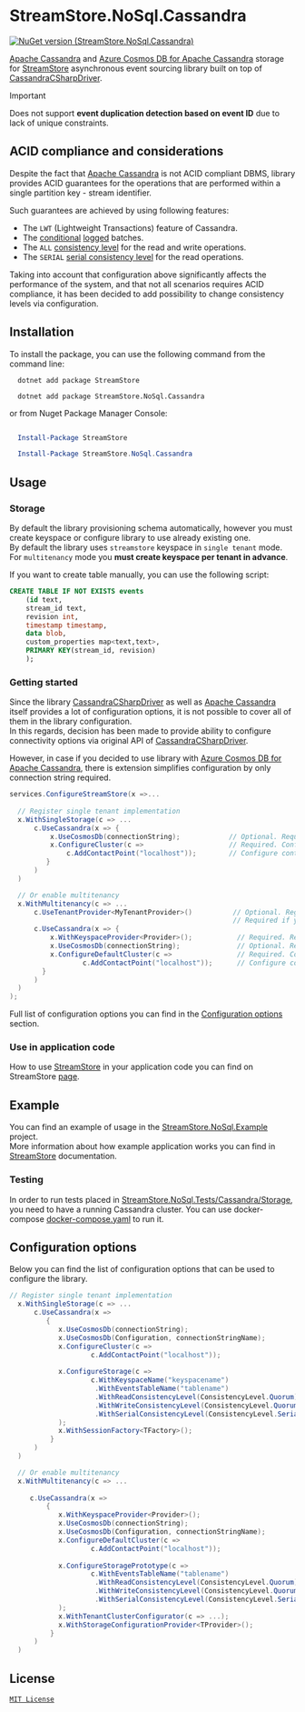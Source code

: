 # StreamStore.NoSql.Cassandra

[![NuGet version (StreamStore.NoSql.Cassandra)](https://img.shields.io/nuget/v/StreamStore.NoSql.Cassandra.svg?style=flat-square)](https://www.nuget.org/packages/StreamStore.NoSql.Cassandra/)

[Apache Cassandra] and [Azure Cosmos DB for Apache Cassandra] storage for [StreamStore] asynchronous event sourcing library built on top of [CassandraCSharpDriver].

> [!IMPORTANT]
> Does not support **event duplication detection based on event ID** due to lack of unique constraints.

## ACID compliance and considerations

Despite the fact that [Apache Cassandra] is not ACID compliant DBMS, library provides ACID guarantees for the operations that are performed within a single partition key - stream identifier.  

Such guarantees are achieved by using  following features:

* The `LWT` (Lightweight Transactions) feature of Cassandra.
* The [conditional](https://docs.datastax.com/en/developer/csharp-driver/3.22/features/components/mapper/batch/index.html#conditional-batches) [logged](https://docs.datastax.com/en/cql-oss/3.x/cql/cql_reference/cqlBatch.html#cqlBatch__cql-log-unlog) batches.
* The `ALL` [consistency level](https://docs.datastax.com/en/cassandra-oss/3.0/cassandra/dml/dmlConfigConsistency.html) for the read and write operations.
* The `SERIAL` [serial consistency level](https://docs.datastax.com/en/cassandra-oss/3.0/cassandra/dml/dmlConfigSerialConsistency.html) for the read  operations.

Taking into account that configuration above significantly affects the performance of the system, and that not all scenarios requires ACID compliance, it has been decided to add possibility to change consistency levels via configuration.

## Installation

To install the package, you can use the following command from the command line:

```dotnetcli
  dotnet add package StreamStore

  dotnet add package StreamStore.NoSql.Cassandra
```

or from Nuget Package Manager Console:

```powershell

  Install-Package StreamStore

  Install-Package StreamStore.NoSql.Cassandra
```

## Usage

### Storage

By default the library provisioning schema automatically, however you must create keyspace or configure library to use already existing one.  
By default the library uses `streamstore` keyspace in `single tenant` mode.  
For `multitenancy` mode you **must create keyspace per tenant in advance**.

If you want to create table manually, you can use the following script:

```sql
CREATE TABLE IF NOT EXISTS events
    (id text,
    stream_id text,
    revision int,
    timestamp timestamp,
    data blob,
    custom_properties map<text,text>,
    PRIMARY KEY(stream_id, revision)
    );
```

### Getting started

Since the library [CassandraCSharpDriver] as well as [Apache Cassandra] itself provides a lot of configuration options, it is not possible to cover all of them in the library configuration.  
In this regards, decision has been made to provide ability to configure connectivity options via original
API of [CassandraCSharpDriver].

However, in case if you decided to use library with [Azure Cosmos DB for Apache Cassandra], there is extension simplifies configuration by only connection string required.

```csharp
services.ConfigureStreamStore(x =>...
  
  // Register single tenant implementation
  x.WithSingleStorage(c => ...
      c.UseCassandra(x => {
          x.UseCosmosDb(connectionString);            // Optional. Required  if you want to use Azure Cosmos DB for Apache Cassandra
          x.ConfigureCluster(c =>                     // Required. Configure cluster options. Optional if you decided to use CosmosDB (see above).
              c.AddContactPoint("localhost"));        // Configure contact points.
         }
      )
  )

  // Or enable multitenancy
  x.WithMultitenancy(c => ...
      c.UseTenantProvider<MyTenantProvider>()          // Optional. Register your  ITenantProvider implementation.
                                                       // Required if you want schema to be provisioned for each tenant.
      c.UseCassandra(x => {
          x.WithKeyspaceProvider<Provider>();           // Required. Register your  ITenantKeyspaceProvider implementation.
          x.UseCosmosDb(connectionString);              // Optional. Required  if you want to use Azure Cosmos DB for Apache Cassandra
          x.ConfigureDefaultCluster(c =>                // Required. Configure cluster options. Optional if you decided to use CosmosDB (see above).
                  c.AddContactPoint("localhost"));      // Configure contact points.
        }
      )
  )
); 
```

Full list of configuration options you can find in the [Configuration options](#Configuration-options) section.

### Use in application code

How to use [StreamStore] in your application code you can find on StreamStore [page][Usage].

## Example

You can find an example of usage in the [StreamStore.NoSql.Example](https://github.com/kostiantyn-matsebora/streamstore/tree/master/src/StreamStore.NoSql.Example) project.  
More information about how example application works you can find in [StreamStore](https://github.com/kostiantyn-matsebora/streamstore/tree/master/#example) documentation.

### Testing

In order to run tests placed in [StreamStore.NoSql.Tests/Cassandra/Storage](https://github.com/kostiantyn-matsebora/streamstore/tree/master/src/StreamStore.NoSql.Tests/Cassandra/Storage), you need to have a running Cassandra cluster. You can use docker-compose [docker-compose.yaml](https://github.com/kostiantyn-matsebora/streamstore/tree/master/src/StreamStore.NoSql.Tests/Cassandra/Storage/docker-compose.yaml) to run it.

## Configuration options

Below you can find the list of configuration options that can be used to configure the library.

```csharp
// Register single tenant implementation
  x.WithSingleStorage(c => ...
      c.UseCassandra(x => 
         {
            x.UseCosmosDb(connectionString);                                    // Optional. Required  if you want to use Azure Cosmos DB for Apache Cassandra.
            x.UseCosmosDb(Configuration, connectionStringName);                 // You can also provide IConfiguration and connection string name to Cosmos DB, by default "StreamStore".
            x.ConfigureCluster(c =>                                             // Required. Configure cluster options. Optional if you decided to use CosmosDB (see above).
                    c.AddContactPoint("localhost"));                            // Configure contact points at least.
                                                                                // There is much more cluster options available.
            x.ConfigureStorage(c =>                                             // Optional. Configure storage options.
                    c.WithKeyspaceName("keyspacename")                          // Optional. Keyspace name. Default is streamstore.
                     .WithEventsTableName("tablename")                          // Optional. Table name. Default is events.
                     .WithReadConsistencyLevel(ConsistencyLevel.Quorum)         // Optional. Read consistency level. Default is All.
                     .WithWriteConsistencyLevel(ConsistencyLevel.Quorum)        // Optional. Write consistency level. Default is All.
                     .WithSerialConsistencyLevel(ConsistencyLevel.SerialLocal)  // Optional. Serial consistency level. Default is Serial.
            );
            x.WithSessionFactory<TFactory>();                                   // Optional. Register your ISessionFactory implementation.
          }    
      )
  )

  // Or enable multitenancy
  x.WithMultitenancy(c => ...
                                                                                // More information about multitenancy configuration you can find in the StreamStore.
     c.UseCassandra(x => 
         {
            x.WithKeyspaceProvider<Provider>();                                 // Required. Register your ITenantKeyspaceProvider implementation.
            x.UseCosmosDb(connectionString);                                    // Optional. Required if you want to use Azure Cosmos DB for Apache Cassandra.
            x.UseCosmosDb(Configuration, connectionStringName);                 // You can also provide IConfiguration and connection string name to Cosmos DB, by default "StreamStore".
            x.ConfigureDefaultCluster(c =>                                      // Required. Configure default cluster options. Optional if you decided to use CosmosDB (see above).
                    c.AddContactPoint("localhost"));                            // Configure contact points at least.
                                                                                // There is much more cluster options available.
            x.ConfigureStoragePrototype(c =>                                    // Optional. Configure storage options as prototype for tenant storage configuration.
                    c.WithEventsTableName("tablename")                          // Optional. Table name. Default is events.
                     .WithReadConsistencyLevel(ConsistencyLevel.Quorum)         // Optional. Read consistency level. Default is All.
                     .WithWriteConsistencyLevel(ConsistencyLevel.Quorum)        // Optional. Write consistency level. Default is All.
                     .WithSerialConsistencyLevel(ConsistencyLevel.SerialLocal)  // Optional. Serial consistency level. Default is Serial.
            );
            x.WithTenantClusterConfigurator(c => ...);                          // Optional. Register delegate for configuring tenant cluster configuration based on default cluster.
            x.WithStorageConfigurationProvider<TProvider>();                    // Optional. Register your ITenantStorageConfigurationProvider implementation.
          }
      )
  )
```

## License

[`MIT License`](../../LICENSE)

[StreamStore]: https://github.com/kostiantyn-matsebora/streamstore/
[Apache Cassandra]: https://cassandra.apache.org/_/index.html
[Azure Cosmos DB for Apache Cassandra]: https://learn.microsoft.com/en-us/azure/cosmos-db/cassandra/introduction
[CassandraCSharpDriver]: https://docs.datastax.com/en/developer/csharp-driver/3.22/index.html
[Usage]: https://github.com/kostiantyn-matsebora/streamstore/tree/master#Usage
